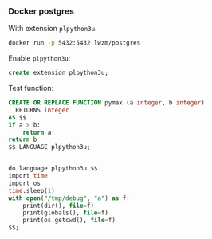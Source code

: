 ### Docker postgres

With extension `plpython3u`.

```sh
docker run -p 5432:5432 lwzm/postgres
```

Enable `plpython3u`:

```sql
create extension plpython3u;
```

Test function:

```sql
CREATE OR REPLACE FUNCTION pymax (a integer, b integer)
  RETURNS integer
AS $$
if a > b:
    return a
return b
$$ LANGUAGE plpython3u;


do language plpython3u $$
import time
import os
time.sleep(1)
with open("/tmp/debug", "a") as f:
    print(dir(), file=f)
    print(globals(), file=f)
    print(os.getcwd(), file=f)
$$;
```
